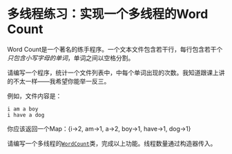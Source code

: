 # 多线程练习：实现一个多线程的Word Count

Word Count是一个著名的练手程序。一个文本文件包含若干行，每行包含若干个*只包含小写字母的单词*，单词之间以空格分割。

请编写一个程序，统计一个文件列表中，中每个单词出现的次数。我知道跟课上讲的不太一样——我希望你能举一反三。

例如，文件内容是：

```
i am a boy
i have a dog
```

你应该返回一个Map：{i->2, am->1, a->2, boy->1, have->1, dog->1}

请编写一个多线程的[`WordCount`](https://github.com/hcsp/multithread-word-count/blob/master/src/main/java/com/github/hcsp/multithread/WordCount.java)类，完成以上功能。线程数量通过构造器传入。
